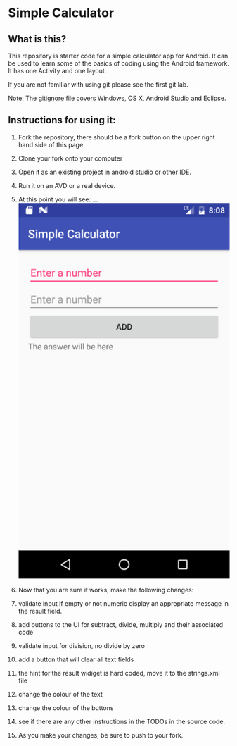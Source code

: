 # Simple Calculator

## What is this?

This repository is starter code for a simple calculator app for Android.  It can be used to learn some of the basics of coding using the Android framework.  It has one Activity and one layout.

If you are not familiar with using git please see the first git lab.

Note: The [gitignore](.gitignore) file covers Windows, OS X, Android Studio and Eclipse.

## Instructions for using it:

1. Fork the repository, there should be a fork button on the upper right hand side of this page.
2. Clone your fork onto your computer
3. Open it as an existing project in android studio or other IDE.
4. Run it on an AVD or a real device.
5. At this point you will see:
...![screenshot of app](app/src/main/res/drawable/simple-calc-small-01.png)

6. Now that you are sure it works, make the following changes:
  1. validate input if empty or not numeric display an appropriate message in the result field.
  2. add buttons to the UI for subtract, divide, multiply and their associated code
  3. validate input for division, no divide by zero
  4. add a button that will clear all text fields
  5. the hint for the result widiget is hard coded, move it to the strings.xml file
  6. change the colour of the text
  7. change the colour of the buttons
  8. see if there are any other instructions in the TODOs in the source code.

7. As you make your changes, be sure to push to your fork.
